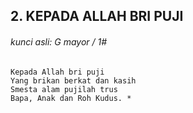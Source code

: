 ## 2. KEPADA ALLAH BRI PUJI

###### kunci asli: G mayor / 1#

```
Kepada Allah bri puji  
Yang brikan berkat dan kasih  
Smesta alam pujilah trus  
Bapa, Anak dan Roh Kudus. *  
```
